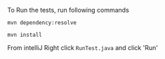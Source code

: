 To Run the tests, run following commands

`mvn dependency:resolve`

`mvn install`
 
From intelliJ
Right click `RunTest.java` and click 'Run'


